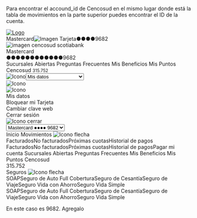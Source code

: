 Para encontrar el accound_id de Cencosud en el mismo lugar donde está la tabla de movimientos en la parte superior puedes encontrar el ID de la cuenta. 

<div class="transitory__header"><div class="header__logo"><a class="gtm_head__link_pv" href="https://www.mitarjetacencosud.cl/dashboard"><img src="https://staticresourcesfiles.blob.core.windows.net/content/web/static/5266581426055519-7605529174468133-9118437790657021-logo_cencosud_full.svg" alt="Logo"></a></div><div class="header__options"><div class="options__select--card"><span class="select--card__name">Mastercard</span><img class="select--card__thumbnail" src="https://staticresourcesfiles.blob.core.windows.net/content/web/static/773870303494115-4569104136326825-2973471468922946-logo_mastercard-1.svg" alt="Imagen Tarjeta"><span class="select--card__dots">●●●●</span><span class="select--card__number">9682</span></div><div class="options__dropdown"><div class="dropdow--cards__container hidden"><div class="container__list" style="left: 487px; top: 55px;"><div class="list__card"><img class="card__image" src="https://staticresourcesfiles.blob.core.windows.net/content/web/static/6992928411112886-15302349691185957-6249695103869664-cencosud.svg" alt="imagen cencosud scotiabank"><div class="card__information"><span class="information__name">Mastercard</span><div class="information__number"><span class="number__dots">●●●●</span><span class="number__dots">●●●●</span><span class="number__dots">●●●●</span><span class="number__card">9682</span></div></div></div></div></div></div><div class="options__links"><span id="Sucursales Abiertas" class="links__link gtm_head__link_pv fadeIn ">Sucursales Abiertas </span><span id="Preguntas Frecuentes" class="links__link gtm_head__link_pv fadeIn ">Preguntas Frecuentes </span><span id="Mis Beneficios" class="links__link gtm_head__link_pv fadeIn ">Mis Beneficios </span><span id="Mis Puntos Cencosud" class="links__link gtm_head__link_pv fadeIn ">Mis Puntos Cencosud <small class="purple">315.752</small></span></div><div class="options__icons"><div class="icons__icon fadeIn  "><img src="https://staticresourcesfiles.blob.core.windows.net/content/web/static/9270119158840495-6657190718118302-9135745473407257-user-1.svg" alt="Icono"><select class="select--user__mobile"><option disabled="">Selecciona una opción</option><option value="MIS_DATOS">Mis datos </option><option value="BLOQUEO_TARJETA">Bloquear mi Tarjeta </option><option value="CLAVE_WEB">Cambiar clave web </option><option value="CERRAR_SESION">Cerrar sesión </option></select></div><div class="icons__icon fadeIn  "><img src="https://staticresourcesfiles.blob.core.windows.net/content/web/static/9088376143657306-6466474879652595-35680117297582203-pagar_cuenta-2.svg" alt="Icono"></div><div class="icons__icon fadeIn only--mobile "><img src="https://staticresourcesfiles.blob.core.windows.net/content/web/static/1859241453704803-4330531774146078-9026005994845074-hamburger.svg" alt="Icono"></div></div><div class="options__dropdown--user"><div class="dropdow--user__container hidden"><div class="container__list" style="left: 1200px; top: 55px;"><div class="list__option "><span id="Mis datos" class="option__name gtm_c-subnav__link_pv ">Mis datos</span></div><div class="list__option "><span id="Bloquear mi Tarjeta" class="option__name gtm_c-subnav__link_pv ">Bloquear mi Tarjeta</span></div><div class="list__option "><span id="Cambiar clave web" class="option__name gtm_c-subnav__link_pv ">Cambiar clave web</span></div><div class="list__option "><span id="Cerrar sesión" class="option__name gtm_c-subnav__link_pv ">Cerrar sesión</span></div></div></div></div><div class="drawer--menu__container close"><div class="container__menu close"><img class="menu__icon--close" src="https://staticresourcesfiles.blob.core.windows.net/content/web/static/7274485783483653-close-drawer-transparent.svg" alt="Icono cerrar"><div class="menu__cards card--default"><select class="cards__select"><option value="502">Mastercard ●●●● 9682</option></select></div><div class="menu__links"><div class="transitory__menu"><a class="menu__option hover    "><span id="Inicio" class="option__name gtm_c-nav__link_pv  fadeIn">Inicio </span></a><a class="menu__option hover active   "><span id="Movimientos" class="option__name gtm_c-nav__link_pv active fadeIn">Movimientos </span><img class="option__icon close" src="https://staticresourcesfiles.blob.core.windows.net/content/web/static/9659018922742555-5101909794375932-chevron_bottom-6.svg" alt="Icono flecha"><div class="dropdow--menu__container hidden" style="left: -20px; top: 40px;"><a class="container__suboption  "><span id="Facturados" class="suboption__name gtm_c-subnav__link_pv ">Facturados</span></a><a class="container__suboption active "><span id="No facturados" class="suboption__name gtm_c-subnav__link_pv active">No facturados</span></a><a class="container__suboption  "><span id="Próximas cuotas" class="suboption__name gtm_c-subnav__link_pv ">Próximas cuotas</span></a><a class="container__suboption  "><span id="Historial de pagos" class="suboption__name gtm_c-subnav__link_pv ">Historial de pagos</span></a></div></a><a class="menu__expansible close " style="max-height: 0px;"><a class="expansible__option fadeIn  "><span class="option__name ">Facturados</span></a><a class="expansible__option fadeIn active "><span class="option__name active">No facturados</span></a><a class="expansible__option fadeIn  "><span class="option__name ">Próximas cuotas</span></a><a class="expansible__option fadeIn  "><span class="option__name ">Historial de pagos</span></a></a><a class="menu__option hover    "><span id="Pagar mi cuenta" class="option__name gtm_c-nav__link_pv  fadeIn">Pagar mi cuenta </span></a><a class="menu__option hover  only--mobile  "><span id="Sucursales Abiertas" class="option__name gtm_c-nav__link_pv  fadeIn">Sucursales Abiertas </span></a><a class="menu__option hover  only--mobile  "><span id="Preguntas Frecuentes" class="option__name gtm_c-nav__link_pv  fadeIn">Preguntas Frecuentes </span></a><a class="menu__option hover  only--mobile  "><span id="Mis Beneficios" class="option__name gtm_c-nav__link_pv  fadeIn">Mis Beneficios </span></a><a class="menu__option hover  only--mobile  "><span id="Mis Puntos Cencosud" class="option__name gtm_c-nav__link_pv  fadeIn">Mis Puntos Cencosud <div class="name__badge purple">315.752</div></span></a><a class="menu__option hover    "><span id="Seguros" class="option__name gtm_c-nav__link_pv  fadeIn">Seguros </span><img class="option__icon close" src="https://staticresourcesfiles.blob.core.windows.net/content/web/static/9659018922742555-5101909794375932-chevron_bottom-6.svg" alt="Icono flecha"><div class="dropdow--menu__container hidden" style="left: -20px; top: 40px;"><a class="container__suboption  "><span id="SOAP" class="suboption__name gtm_c-subnav__link_pv ">SOAP</span></a><a class="container__suboption  "><span id="Seguro de Auto Full Cobertura" class="suboption__name gtm_c-subnav__link_pv ">Seguro de Auto Full Cobertura</span></a><a class="container__suboption  "><span id="Seguro de Cesantía" class="suboption__name gtm_c-subnav__link_pv ">Seguro de Cesantía</span></a><a class="container__suboption  "><span id="Seguro de Viaje" class="suboption__name gtm_c-subnav__link_pv ">Seguro de Viaje</span></a><a class="container__suboption  "><span id="Seguro Vida con Ahorro" class="suboption__name gtm_c-subnav__link_pv ">Seguro Vida con Ahorro</span></a><a class="container__suboption  "><span id="Seguro Vida Simple" class="suboption__name gtm_c-subnav__link_pv ">Seguro Vida Simple</span></a></div></a><a class="menu__expansible close " style="max-height: 0px;"><a class="expansible__option fadeIn  "><span class="option__name ">SOAP</span></a><a class="expansible__option fadeIn  "><span class="option__name ">Seguro de Auto Full Cobertura</span></a><a class="expansible__option fadeIn  "><span class="option__name ">Seguro de Cesantía</span></a><a class="expansible__option fadeIn  "><span class="option__name ">Seguro de Viaje</span></a><a class="expansible__option fadeIn  "><span class="option__name ">Seguro Vida con Ahorro</span></a><a class="expansible__option fadeIn  "><span class="option__name ">Seguro Vida Simple</span></a></a></div></div></div></div></div></div>

En este caso es 9682. Agregalo